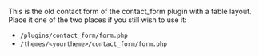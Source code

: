 This is the old contact form of the contact_form plugin with a table layout.
Place it one of the two places if you still wish to use it:
- `/plugins/contact_form/form.php`
- `/themes/<yourtheme>/contact_form/form.php`



